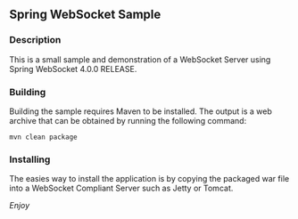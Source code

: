 ## Spring WebSocket Sample ##
### Description ###
This is a small sample and demonstration of a WebSocket Server using Spring WebSocket 4.0.0 RELEASE.
### Building ###
Building the sample requires Maven to be installed.
The output is a web archive that can be obtained by running the following command:

    mvn clean package

### Installing ###
The easies way to install the application is by copying the packaged war file into a WebSocket Compliant Server such as Jetty or Tomcat.

*Enjoy*